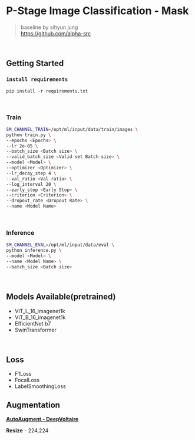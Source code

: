 # P-Stage Image Classification - Mask
> baseline by sihyun jung<br>
> https://github.com/alpha-src

<br>

## Getting Started

### `install requirements`

```
pip install -r requirements.txt
```

<br>

### Train

```bash
SM_CHANNEL_TRAIN=/opt/ml/input/data/train/images \
python train.py \
--epochs <Epochs> \
--lr 2e-05 \
--batch_size <Batch size> \
--valid_batch_size <Valid set Batch size> \
--model <Model> \
--optimizer <Optimizer> \
--lr_decay_step 4 \
--val_ratio <Val ratio> \
--log_interval 20 \
--early_stop <Early Stop> \
--criterion <Criterion> \
--dropout_rate <Dropout Rate> \
--name <Model Name>
```

<br>

### Inference

```bash
SM_CHANNEL_EVAL=/opt/ml/input/data/eval \
python inference.py \
--model <Model> \
--name <Model Name> \
--batch_size <Batch size>
```

<br>

## Models Available(pretrained)
* ViT_L_16_imagenet1k
* ViT_B_16_imagenet1k
* EfficientNet b7
* SwinTransformer

<br>

## Loss
* F1Loss
* FocalLoss
* LabelSmoothingLoss

## Augmentation
**[AutoAugment - DeepVoltaire](https://github.com/DeepVoltaire/AutoAugment)**


**Resize** - 224,224

